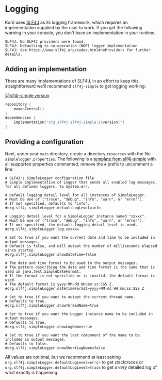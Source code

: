 # Logging
Kord uses [SLF4J](http://www.slf4j.org/) as its logging framework, which requires an implementation supplied by the user to work. If you get the following warning in your console, you don't have an implementation in your runtime.

```
SLF4J: No SLF4J providers were found.
SLF4J: Defaulting to no-operation (NOP) logger implementation
SLF4J: See https://www.slf4j.org/codes.html#noProviders for further details.
```

## Adding an implementation

There are many implementations of SLF4J, in an effort to keep this straightforward we'll recommend `slf4j-simple` to get logging working:

[![slf4j-simple version](https://img.shields.io/maven-central/v/org.slf4j/slf4j-simple.svg?label=slf4j-simple&style=for-the-badge)](https://www.slf4j.org/download.html)

```kotlin
repository {
    mavenCentral()
}
dependencies {
    implementation("org.slf4j:slf4j-simple:${version}")
}
```

## Providing a configuration

Next, under your `main` directory, create a directory `resources` with the file `simplelogger.properties`. The following is a [template from slf4j-simple](https://github.com/qos-ch/slf4j/blob/master/slf4j-simple/src/test/resources/simplelogger.properties) with all supported properties commented, remove the `#` prefix to uncomment a line:

<!--TODO: specify language type once Writerside supports properties highlighting-->
```
# SLF4J's SimpleLogger configuration file
# Simple implementation of Logger that sends all enabled log messages, for all defined loggers, to System.err.

# Default logging detail level for all instances of SimpleLogger.
# Must be one of ("trace", "debug", "info", "warn", or "error").
# If not specified, defaults to "info".
#org.slf4j.simpleLogger.defaultLogLevel=info

# Logging detail level for a SimpleLogger instance named "xxxxx".
# Must be one of ("trace", "debug", "info", "warn", or "error").
# If not specified, the default logging detail level is used.
#org.slf4j.simpleLogger.log.xxxxx=

# Set to true if you want the current date and time to be included in output messages.
# Default is false, and will output the number of milliseconds elapsed since startup.
#org.slf4j.simpleLogger.showDateTime=false

# The date and time format to be used in the output messages.
# The pattern describing the date and time format is the same that is used in java.text.SimpleDateFormat.
# If the format is not specified or is invalid, the default format is used.
# The default format is yyyy-MM-dd HH:mm:ss:SSS Z.
#org.slf4j.simpleLogger.dateTimeFormat=yyyy-MM-dd HH:mm:ss:SSS Z

# Set to true if you want to output the current thread name.
# Defaults to true.
#org.slf4j.simpleLogger.showThreadName=true

# Set to true if you want the Logger instance name to be included in output messages.
# Defaults to true.
#org.slf4j.simpleLogger.showLogName=true

# Set to true if you want the last component of the name to be included in output messages.
# Defaults to false.
#org.slf4j.simpleLogger.showShortLogName=false
```

All values are optional, but we recommend at least setting `org.slf4j.simpleLogger.defaultLogLevel=error` to get stacktraces or `org.slf4j.simpleLogger.defaultLogLevel=trace` to get a *very* detailed log of what exactly is happening.
